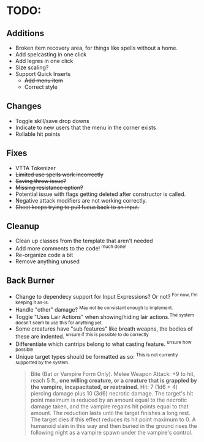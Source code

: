 # TODO:

## Additions
- Broken item recovery area, for things like spells without a home.
- Add spelcasting in one click
- Add legres in one click
- Size scaling?
- Support Quick Inserts
  - ~~Add menu item~~
  - Correct style
  
## Changes
- Toggle skill/save drop downs
- Indicate to new users that the menu in the corner exists
- Rollable hit points
  
## Fixes
- VTTA Tokenizer
- ~~Limited use spells work incorrectly~~
- ~~Saving throw issue?~~
- ~~Missing resistance option?~~
- Potential issue with flags getting deleted after constructor is called.
- Negative attack modifiers are not working correctly.
- ~~Sheet keeps trying to pull fucus back to an input.~~

## Cleanup
- Clean up classes from the template that aren't needed
- Add more comments to the code! <sup>much done!</sup>
- Re-organize code a bit
- Remove anything unused

## Back Burner
- Change to dependecy support for Input Expressions? Or not? <sup>For now, I'm keeping it as-is.</sup>
- Handle "other" damage? <sup>May not be consistant enough to implement.</sup>
- Toggle "Uses Lair Actions" when showing/hiding lair actions.<sup>The system doesn't seem to use this for anything yet.</sup>
- Some creatures have "sub features" like breath weapns, the bodies of these are indented. <sup>unsure if this is possible to do correctly</sup>
- Differentiate which cantrips belong to what casting feature. <sup>unsure how possible</sup>
- Unique target types should be formatted as so: <sup>This is not currently supported by the system.</sup>
	> Bite (Bat or Vampire Form Only). Melee Weapon Attack: +9 to hit, reach 5 ft., **one willing creature, or a creature that is grappled by the vampire, incapacitated, or restrained.** Hit: 7 (1d6 + 4) piercing damage plus 10 (3d6) necrotic damage. The target's hit point maximum is reduced by an amount equal to the necrotic damage taken, and the vampire regains hit points equal to that amount. The reduction lasts until the target finishes a long rest. The target dies if this effect reduces its hit point maximum to 0. A humanoid slain in this way and then buried in the ground rises the following night as a vampire spawn under the vampire's control.
